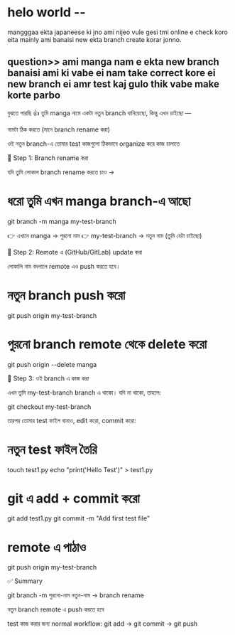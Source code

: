 # helo world  --

mangggaa  ekta japaneese ki jno ami nijeo vule gesi tmi online e check koro eita mainly ami banaisi new ekta branch create korar jonno.
## question>>  ami manga nam e ekta new branch banaisi ami ki vabe ei nam take correct kore ei new branch ei amr test kaj gulo thik vabe make korte parbo


বুঝতে পারছি 👍
তুমি manga নামে একটা নতুন branch বানিয়েছো, কিন্তু এখন চাইছো —

নামটা ঠিক করতে (মানে branch rename করা)

ওই নতুন branch-এ তোমার test কাজগুলো ঠিকভাবে organize করে কাজ চালাতে

🔄 Step 1: Branch rename করা

যদি তুমি লোকাল branch rename করতে চাও →

# ধরো তুমি এখন manga branch-এ আছো
git branch -m manga my-test-branch


👉 এখানে manga → পুরনো নাম
👉 my-test-branch → নতুন নাম (তুমি যেটা চাইছো)

🔄 Step 2: Remote এ (GitHub/GitLab) update করা

লোকালি নাম বদলালে remote এও push করতে হবে।

# নতুন branch push করো
git push origin my-test-branch

# পুরনো branch remote থেকে delete করো
git push origin --delete manga

🔄 Step 3: ওই branch এ কাজ করা

এখন তুমি my-test-branch branch এ থাকো। যদি না থাকো, তাহলে:

git checkout my-test-branch


তারপর তোমার test ফাইল বানাও, edit করো, commit করো:

# নতুন test ফাইল তৈরি
touch test1.py
echo "print('Hello Test')" > test1.py

# git এ add + commit করো
git add test1.py
git commit -m "Add first test file"

# remote এ পাঠাও
git push origin my-test-branch

✅ Summary

git branch -m পুরনো-নাম নতুন-নাম → branch rename

নতুন branch remote এ push করতে হবে

test কাজ করার জন্য normal workflow: git add → git commit → git push

